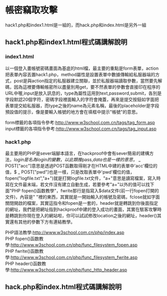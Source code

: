 # 帳密竊取攻擊           
hack1.php和index1.html是一組的，而hack.php和index.html是另外一組         
            
## hack1.php和index1.html程式碼講解說明            
### index1.html         
以一個登入畫帳號密碼畫面為基底的html檔，最主要的重點是form表單，action把表單內容丟置hack1.php，method屬性是設置表單中數據傳輸給私服器端的方式，post是與action指定的私服器建立關聯，並於私服器端讀取參數，當然要先解碼，因為這裡要傳輸帳密所以盡量別用get，要不然表單的參數會直接印在程序的URL中喔,input是放入訊息的，type為屬性這用到text,password,submit，各別是字段默認20個字符，密碼字段裡面輸入的字符會掩蓋，再來是提交按鈕如字面把表單提交給私服器，而type之後的name為元素名稱，最後的placeholder是字段預設值的提示，像是要輸入帳號的地方會在填框中提示"帳號"的意思。            
                        
form標籤的各項指令參考:http://www.w3school.com.cn/tags/tag_form.asp      
input標籤的各項指令參考:http://www.w3school.com.cn/tags/tag_input.asp    
      
### hack1.php           
最主要用的PHP是sever端腳本語言，在hackproof中會有sever簡易的建構方法，$login是名為login的變數，以此類推$pass,$data也是一樣的意思，$ _ POST["acc"]意思是透過POST函數取得剛才在HTML中建的表單中'acc'欄位的值，$ _ POST["pwd"]也是一樣，只是改取表單中'pwd'欄位的值， fopen("logfile.txt","a+")就是打開logfile.txt文件，"a+"意思是讀寫檔案，寫入時寫在文件最末端，若文件沒有建立自動生成，若要參考"a+"以外的值可以找下面"PHP  fopen()函数教學"，fwrite那行是指寫入$data文件(前一行fopen打開的文件)，內容是"  "裡的東西，其實就是一開始輸入的帳號及密碼，fclose就如字面關閉開啟的檔案，其實這指令和fopen是一套的，header就是轉跳到你後面指定的網址，我們是把網址指到hackproof中建的登入成功的畫面，其實在駭客攻擊時是轉跳到你現在登入的網站啦，你可以試試修改location之後的網址，header()其實還有其他的參數下方有連結教學。
                        
PHP語法教學:http://www.w3school.com.cn/php/index.asp                        
PHP  fopen()函数教學:http://www.w3school.com.cn/php/func_filesystem_fopen.asp           
PHP  fwrite()函数教學:http://www.w3school.com.cn/php/func_filesystem_fwrite.asp         
PHP  header()函数教學:http://www.w3school.com.cn/php/func_http_header.asp           
            
## hack.php和index.html程式碼講解說明              
